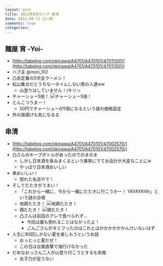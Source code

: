 ```yaml
---
layout: post
title: 2012年8月のハブ 串清 
date: 2012-08-13 22:06
comments: true
categories: 
---
```

## 麺屋 宵 -Yoi- 
  - [http://tabelog.com/okinawa/A4701/A470101/47011301/](http://tabelog.com/okinawa/A4701/A470101/47011301/)
  - ハブ主 @mori_102
  - 凸会定番の0次会ラーメン！
  - 松山集合だとうちなータイムしない男の人達ww
     - 山登りはしていません！(キリッ
  - チャーシュー5倍！
    ![チャーシュー5倍！](http://distilleryimage1.s3.amazonaws.com/b6c1c180de1511e1ae7d123138178d5e_7.jpg "チャーシュー5倍!")
  - とんこつうまー！
     - 50円でチャーシューが5倍になるという謎の価格設定
  - 外の唐揚げも気になるる
## 串清
  - [http://tabelog.com/okinawa/A4701/A470101/47002570/](http://tabelog.com/okinawa/A4701/A470101/47002570/)
  - 凸さんのキープボトルがあったのでのまのま
     - しかし日本酒を呑みまくるという暴挙にでてお会計が大変なことにw
     - やっぱり日本酒おいしい
  - 串おいしい！
     - 隠れた名店やで！
  - そしてたたきがうまい！
     - 「これから一緒に、今から一緒にたたきに行こうかー！ YAYAYAYA!」という謎の合唱
     - 地鶏たたき！
       ![地鶏たたき！](http://distilleryimage11.s3.amazonaws.com/b543f030de1a11e1985822000a1d011d_7.jpg "地鶏たたき！")
     - 鶏たたき！
       ![鶏たたき！](http://distilleryimage4.s3.amazonaws.com/e5715932de2911e1920522000a1cdf49_7.jpg "鶏たたき！")
     - 凸さんは前回のアレで食べられず...
         - 今回は誰も倒れることはなかったよ！
         - ごんごさんがタミフったのはこれとはかかかかかかんけいないはず
  - 人生に80回しかない夏を楽しもうというお話
     - おっとっと夏だぜ！
     - この日は台風直撃で海行けなかった
  - だめなおっさん二人が山登り行こうとするも失敗
     - 女子力が足りない
